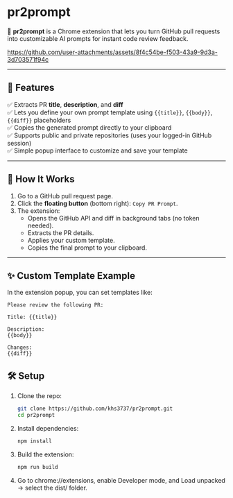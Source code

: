 # pr2prompt

💬 **pr2prompt** is a Chrome extension that lets you turn GitHub pull requests into customizable AI prompts for instant code review feedback.

https://github.com/user-attachments/assets/8f4c54be-f503-43a9-9d3a-3d703571f94c

---

## 🚀 Features

✅ Extracts PR **title**, **description**, and **diff**  
✅ Lets you define your own prompt template using `{{title}}`, `{{body}}`, `{{diff}}` placeholders  
✅ Copies the generated prompt directly to your clipboard  
✅ Supports public and private repositories (uses your logged-in GitHub session)  
✅ Simple popup interface to customize and save your template

---

## 🔧 How It Works

1. Go to a GitHub pull request page.
2. Click the **floating button** (bottom right): `Copy PR Prompt`.
3. The extension:
   - Opens the GitHub API and diff in background tabs (no token needed).
   - Extracts the PR details.
   - Applies your custom template.
   - Copies the final prompt to your clipboard.

---

## ✨ Custom Template Example

In the extension popup, you can set templates like:

```
Please review the following PR:

Title: {{title}}

Description:
{{body}}

Changes:
{{diff}}
```

## 🛠 Setup

1. Clone the repo:

   ```bash
   git clone https://github.com/khs3737/pr2prompt.git
   cd pr2prompt
   ```

2. Install dependencies:

   ```bash
   npm install
   ```

3. Build the extension:

   ```bash
   npm run build
   ```

4. Go to chrome://extensions, enable Developer mode, and Load unpacked → select the dist/ folder.
